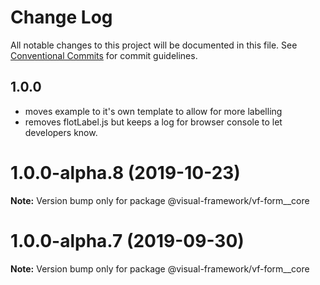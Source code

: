 # Change Log

All notable changes to this project will be documented in this file.
See [Conventional Commits](https://conventionalcommits.org) for commit guidelines.

## 1.0.0

- moves example to it's own template to allow for more labelling
- removes flotLabel.js but keeps a log for browser console to let developers know.

# 1.0.0-alpha.8 (2019-10-23)

**Note:** Version bump only for package @visual-framework/vf-form__core





# 1.0.0-alpha.7 (2019-09-30)

**Note:** Version bump only for package @visual-framework/vf-form__core
